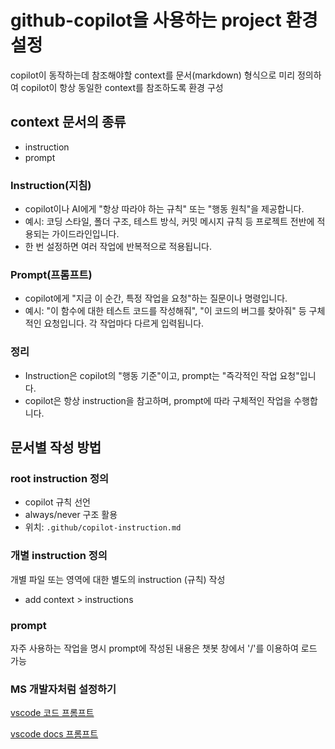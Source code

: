 
# github-copilot을 사용하는 project 환경 설정

copilot이 동작하는데 참조해야할 context를 문서(markdown) 형식으로 미리 정의하여 copilot이 항상 동일한 context를 참조하도록 환경 구성

## context 문서의 종류

- instruction
- prompt

### Instruction(지침)

- copilot이나 AI에게 "항상 따라야 하는 규칙" 또는 "행동 원칙"을 제공합니다.
- 예시: 코딩 스타일, 폴더 구조, 테스트 방식, 커밋 메시지 규칙 등 프로젝트 전반에 적용되는 가이드라인입니다.
- 한 번 설정하면 여러 작업에 반복적으로 적용됩니다.

### Prompt(프롬프트)

- copilot에게 "지금 이 순간, 특정 작업을 요청"하는 질문이나 명령입니다.
- 예시: "이 함수에 대한 테스트 코드를 작성해줘", "이 코드의 버그를 찾아줘" 등 구체적인 요청입니다.
각 작업마다 다르게 입력됩니다.

### 정리

- Instruction은 copilot의 "행동 기준"이고, prompt는 "즉각적인 작업 요청"입니다.
- copilot은 항상 instruction을 참고하며, prompt에 따라 구체적인 작업을 수행합니다.

## 문서별 작성 방법

### root instruction 정의

- copilot 규칙 선언
- always/never 구조 활용
- 위치: `.github/copilot-instruction.md`

### 개별 instruction 정의

개별 파일 또는 영역에 대한 별도의 instruction (규칙) 작성

- add context > instructions

### prompt

자주 사용하는 작업을 명시
prompt에 작성된 내용은 챗봇 창에서 '/'를 이용하여 로드 가능

### MS 개발자처럼 설정하기

[vscode 코드 프롬프트](https://github.com/microsoft/vscode/blob/main/.github/copilot-instructions.md)

[vscode docs 프롬프트](https://github.com/microsoft/vscode-docs/blob/main/.github/copilot-instructions.md)
